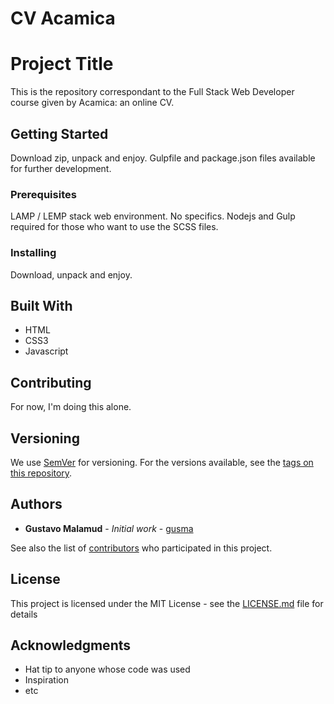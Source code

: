 # CV Acamica

# Project Title

This is the repository correspondant to the Full Stack Web Developer course given by Acamica: an online CV.

## Getting Started

Download zip, unpack and enjoy. Gulpfile and package.json files available for further development.

### Prerequisites

LAMP / LEMP stack web environment. No specifics. Nodejs and Gulp required for those who want to use the SCSS files.

### Installing

Download, unpack and enjoy.

## Built With

* HTML
* CSS3
* Javascript

## Contributing

For now, I'm doing this alone.

## Versioning

We use [SemVer](http://semver.org/) for versioning. For the versions available, see the [tags on this repository](https://github.com/gusma/CV-Acamica/tags).

## Authors

* **Gustavo Malamud** - _Initial work_ - [gusma](https://github.com/gusma)

See also the list of [contributors](https://github.com/gusma/CV-Acamica) who participated in this project.

## License

This project is licensed under the MIT License - see the [LICENSE.md](LICENSE.md) file for details

## Acknowledgments

* Hat tip to anyone whose code was used
* Inspiration
* etc

